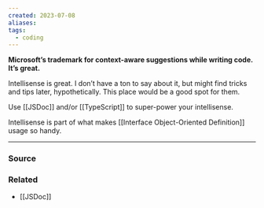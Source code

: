 ```yaml
---
created: 2023-07-08
aliases: 
tags:
  - coding
---
```

**Microsoft’s trademark for context-aware suggestions while writing code. It’s great.**

Intellisense is great. I don’t have a ton to say about it, but might find tricks and tips later, hypothetically. This place would be a good spot for them. 

Use [[JSDoc]] and/or [[TypeScript]] to super-power your intellisense. 

Intellisense is part of what makes [[Interface Object-Oriented Definition]] usage so handy.

****
### Source

### Related
- [[JSDoc]]